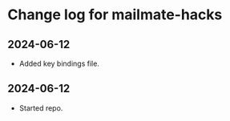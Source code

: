 # Change log for mailmate-hacks

## 2024-06-12

* Added key bindings file.


## 2024-06-12

* Started repo.
